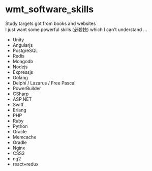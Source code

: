 # wmt_software_skills
Study targets got from books and websites  
I just want some powerful skills (必殺技) which I can't understand ...  

* Unity
* Angularjs
* PostgreSQL
* Redis
* Mongodb
* Nodejs
* Expressjs
* Golang
* Delphi / Lazarus / Free Pascal
* PowerBuilder
* CSharp
* ASP.NET
* Swift
* Erlang
* PHP
* Ruby
* Python
* Oracle
* Memcache
* Gradle
* Nginx
* CSS3
* ng2
* react+redux

